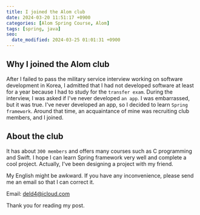 ```yaml
---
title: I joined the Alom club
date: 2024-03-20 11:51:17 +0900
categories: [Alom Spring Course, Alom]
tags: [spring, java]
seo:
  date_modified: 2024-03-25 01:01:31 +0900
---
```


## Why I joined the Alom club

After I failed to pass the military service interview working on software development in Korea, I admitted that I had not developed software at least for a year because I had to study for the `transfer exam`. During the interview, I was asked if I've never developed `an app`. I was embarrassed, but it was true. I've never developed an app, so I decided to learn `Spring framework`. Around that time, an acquaintance of mine was recruiting club members, and I joined.

## About the club

It has about `300 members` and offers many courses such as C programming and Swift. I hope I can learn Spring framework very well and complete a cool project. Actually, I've been designing a project with my friend.

My English might be awkward. If you have any inconvenience, please send me an email so that I can correct it. 

Email: deld4@icloud.com

Thank you for reading my post.